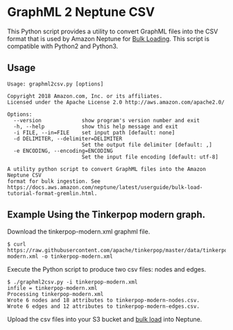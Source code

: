 # GraphML 2 Neptune CSV

This Python script provides a utility to convert GraphML files into the CSV format that is used by Amazon Neptune for [Bulk Loading](https://docs.aws.amazon.com/neptune/latest/userguide/bulk-load-tutorial-format-gremlin.html). This script is compatible with Python2 and Python3.

## Usage

```
Usage: graphml2csv.py [options]

Copyright 2018 Amazon.com, Inc. or its affiliates.
Licensed under the Apache License 2.0 http://aws.amazon.com/apache2.0/

Options:
  --version             show program's version number and exit
  -h, --help            show this help message and exit
  -i FILE, --in=FILE    set input path [default: none]
  -d DELIMITER, --delimiter=DELIMITER
                        Set the output file delimiter [default: ,]
  -e ENCODING, --encoding=ENCODING
                        Set the input file encoding [default: utf-8]

A utility python script to convert GraphML files into the Amazon Neptune CSV
format for bulk ingestion. See
https://docs.aws.amazon.com/neptune/latest/userguide/bulk-load-tutorial-format-gremlin.html.
```

## Example Using the Tinkerpop modern graph.

Download the tinkerpop-modern.xml graphml file.

```
$ curl https://raw.githubusercontent.com/apache/tinkerpop/master/data/tinkerpop-modern.xml -o tinkerpop-modern.xml
```

Execute the Python script to produce two csv files: nodes and edges.

```
$ ./graphml2csv.py -i tinkerpop-modern.xml 
infile = tinkerpop-modern.xml
Processing tinkerpop-modern.xml
Wrote 6 nodes and 18 attributes to tinkerpop-modern-nodes.csv.
Wrote 6 edges and 12 attributes to tinkerpop-modern-edges.csv.
```

Upload the csv files into your S3 bucket and [bulk load](https://docs.aws.amazon.com/neptune/latest/userguide/bulk-load.html) into Neptune.
